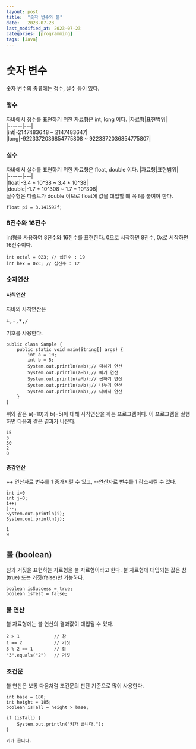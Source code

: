 ```yaml
---
layout: post
title:  "숫자 변수와 불"
date:   2023-07-23
last_modified_at: 2023-07-23
categories: [programming]
tags: [Java]
---
```

# 숫자 변수  
숫자 변수의 종류에는 정수, 실수 등이 있다.
### 정수  
자바에서 정수를 표현하기 위한 자료형은 int, long 이다.
|자료형|표현범위|  
|------|---|  
|int|-2147483648 ~ 2147483647|  
|long|-9223372036854775808 ~ 9223372036854775807|  
### 실수  
자바에서 실수를 표현하기 위한 자료형은 float, double 이다.
|자료형|표현범위|  
|------|---|  
|float|-3.4 * 10^38 ~ 3.4 * 10^38|  
|double|-1.7 * 10^308 ~ 1.7 * 10^308|  
실수형은 디폴트가 double 이므로 float에 값을 대입할 떄 꼭 f를 붙여야 한다.
```
float pi = 3.141592f;
```
### 8진수와 16진수  
int형을 사용하여 8진수와 16진수를 표현한다.
0으로 시작하면 8진수, 0x로 시작하면 16진수이다.

```
int octal = 023; // 십진수 : 19
int hex = 0xC; // 십진수 : 12
```

### 숫자연산  
#### 사칙연산  
자바의 사칙연산은 <pre>+,-,*,/ </pre> 기호를 사용한다. 

```
public class Sample {
    public static void main(String[] args) {
        int a = 10;
        int b = 5;
        System.out.println(a+b);// 더하기 연산
        System.out.println(a-b);// 빼기 연산
        System.out.println(a*b);// 곱하기 연산
        System.out.println(a/b);// 나누기 연산
        System.out.println(a%b);// 나머지 연산
    }
}
```
위와 같은 a(=10)과 b(=5)에 대해 사칙연산을 하는 프로그램이다.
이 프로그램을 실행하면 다음과 같은 결과가 나온다.
```
15
5
50
2
0
```
#### 증감연산  
++ 연산자로 변수를 1 증가시킬 수 있고, --연산자로 변수를 1 감소시킬 수 있다.
```
int i=0
int j=0;
i++;
j--;
System.out.println(i); 
System.out.println(j); 
```
```
1
9
```
## 불 (boolean)  
참과 거짓을 표현하는 자료형을 불 자료형이라고 한다.
불 자료형에 대입되는 값은 참(true) 또는 거짓(false)만 가능하다.

```
boolean isSuccess = true;
boolean isTest = false;
```

### 불 연산  
불 자료형에는 불 연산의 결과값이 대입될 수 있다. 
```
2 > 1             // 참
1 == 2            // 거짓
3 % 2 == 1        // 참 
"3".equals("2")   // 거짓 
```
### 조건문  
불 연산은 보통 다음처럼 조건문의 판단 기준으로 많이 사용한다.
```
int base = 180;
int height = 185;
boolean isTall = height > base;

if (isTall) {
    System.out.println("키가 큽니다.");
}
```
```
키가 큽니다.
```
